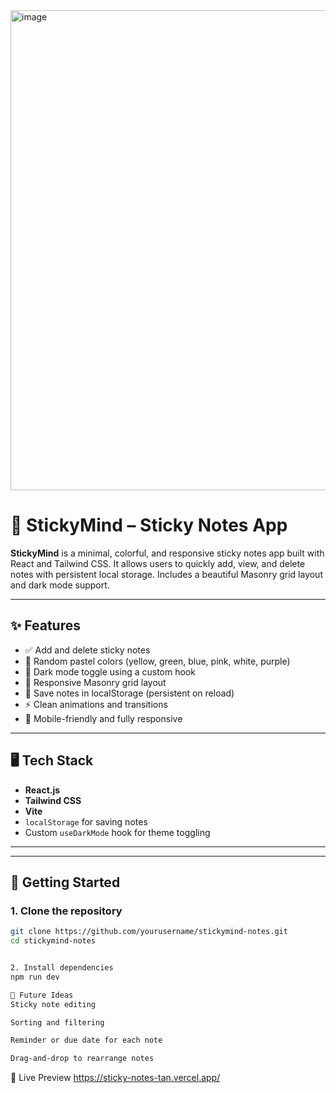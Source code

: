   <img width="1366" height="768" alt="image" src="https://github.com/user-attachments/assets/806932d4-e2f7-4b89-b109-3de2df4790c4" />

# 🧠 StickyMind – Sticky Notes App

**StickyMind** is a minimal, colorful, and responsive sticky notes app built with React and Tailwind CSS. It allows users to quickly add, view, and delete notes with persistent local storage. Includes a beautiful Masonry grid layout and dark mode support.

---

## ✨ Features

- ✅ Add and delete sticky notes
- 🎨 Random pastel colors (yellow, green, blue, pink, white, purple)
- 🌙 Dark mode toggle using a custom hook
- 🧱 Responsive Masonry grid layout
- 💾 Save notes in localStorage (persistent on reload)
- ⚡ Clean animations and transitions
- 🎯 Mobile-friendly and fully responsive

---

## 🖥️ Tech Stack

- **React.js**
- **Tailwind CSS**
- **Vite**
- `localStorage` for saving notes
- Custom `useDarkMode` hook for theme toggling

---


---

## 🔧 Getting Started

### 1. Clone the repository

```bash
git clone https://github.com/yourusername/stickymind-notes.git
cd stickymind-notes


2. Install dependencies
npm run dev

🧼 Future Ideas
Sticky note editing

Sorting and filtering

Reminder or due date for each note

Drag-and-drop to rearrange notes
```
🔗 Live Preview
https://sticky-notes-tan.vercel.app/
